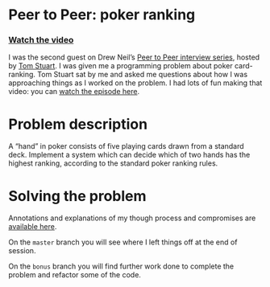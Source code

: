 # Peer to Peer: poker ranking

### [Watch the video](http://peertopeer.io/a/cb1/)

I was the second guest on Drew Neil’s [Peer to Peer interview series](http://peertopeer.io/h/cb1/), hosted by [Tom Stuart](http://codon.com). I was given me a programming problem about poker card-ranking. Tom Stuart sat by me and asked me questions about how I was approaching things as I worked on the problem. I had lots of fun making that video: you can [watch the episode here](http://peertopeer.io/a/cb1/).

# Problem description

A “hand” in poker consists of five playing cards drawn from a standard deck. Implement a system which can decide which of two hands has the highest ranking, according to the standard poker ranking rules.

# Solving the problem

Annotations and explanations of my though process and compromises are [available here](http://camillebaldock.co.uk/notes-on-poker-ranking/). 

On the ```master``` branch you will see where I left things off at the end of session. 

On the ```bonus``` branch you will find further work done to complete the problem and refactor some of the code. 
